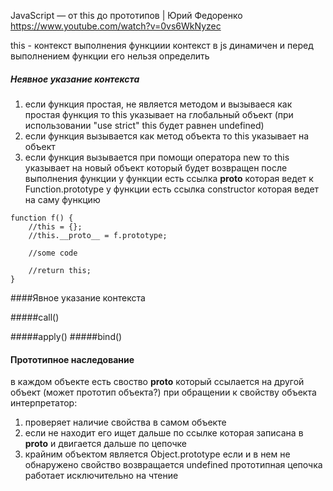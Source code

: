 
JavaScript — от this до прототипов | Юрий Федоренко
https://www.youtube.com/watch?v=0vs6WkNyzec

this - контекст выполнения функциии
контекст в js динамичен и перед выполнением функции его нельзя определить

##### Неявное указание контекста 
 1. если функция простая, не является методом и вызываеся как простая функция то this указывает на глобальный объект
    (при использовании "use strict" this будет равнен undefined)
 2. если функция вызывается как метод объекта то this указывает на объект
 3. если функция вызывается при помощи оператора new то this указывает на новый объект который будет возвращен после выполнения функции
    у функции есть ссылка __proto__ которая ведет к Function.prototype
    у функции есть ссылка constructor которая ведет на саму функцию
    
```    
function f() {
    //this = {};
    //this.__proto__ = f.prototype;
        
    //some code
        
    //return this;
}
```

####Явное указание контекста

#####call()

#####apply()
#####bind()


 
  

#### Прототипное наследование

в каждом объекте есть своство __proto__ который ссылается на другой объект (может прототип объекта?)
при обращении к свойству объекта интерпретатор:
1. проверяет наличие свойства в самом объекте  
2. если не находит его ищет дальше по ссылке которая записана в __proto__ и двигается дальше по цепочке
3. крайним объектом является Object.prototype если и в нем не обнаружено свойство возвращается undefined 
прототипная цепочка работает исключительно на чтение



